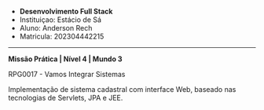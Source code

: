 - **Desenvolvimento Full Stack**
- Instituiçao: Estácio de Sá
- Aluno: Anderson Rech
- Matricula: 202304442215
---
**Missão Prática | Nível 4 | Mundo 3**

RPG0017 - Vamos Integrar Sistemas 

Implementação de sistema cadastral com interface Web, baseado nas tecnologias de Servlets, JPA e JEE. 
